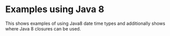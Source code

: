 Examples using Java 8
=====================

This shows examples of using Java8 date time types and additionally
shows where Java 8 closures can be used.

